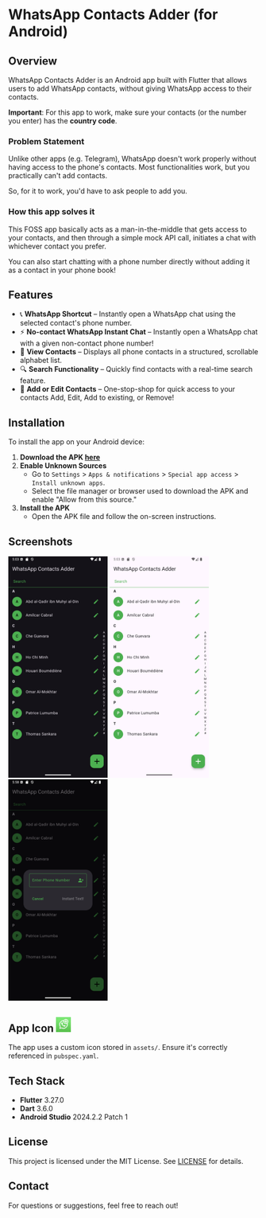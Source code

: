 # WhatsApp Contacts Adder (for Android)

## Overview
WhatsApp Contacts Adder is an Android app built with Flutter that allows users to add WhatsApp contacts, without giving WhatsApp access to their contacts.

**Important**: For this app to work, make sure your contacts (or the number you enter) has the **country code**.

### Problem Statement
Unlike other apps (e.g. Telegram), WhatsApp doesn't work properly without having access to the phone's contacts. Most functionalities work, but you practically can't add contacts.

So, for it to work, you'd have to ask people to add you.

### How this app solves it
This FOSS app basically acts as a man-in-the-middle that gets access to your contacts, and then through a simple mock API call, initiates a chat with whichever contact you prefer.

You can also start chatting with a phone number directly without adding it as a contact in your phone book!

## Features
- 📞 **WhatsApp Shortcut** – Instantly open a WhatsApp chat using the selected contact's phone number.
- ⚡ **No-contact WhatsApp Instant Chat** – Instantly open a WhatsApp chat with a given non-contact phone number!
- 📇 **View Contacts** – Displays all phone contacts in a structured, scrollable alphabet list.
- 🔍 **Search Functionality** – Quickly find contacts with a real-time search feature.
- 📖️ **Add or Edit Contacts** – One-stop-shop for quick access to your contacts Add, Edit, Add to existing, or Remove!

## Installation
To install the app on your Android device:

1. **Download the APK [here](build/app/outputs/apk/release/wa-adder.apk)** 
2. **Enable Unknown Sources**
    - Go to `Settings` > `Apps & notifications` > `Special app access` > `Install unknown apps`.
    - Select the file manager or browser used to download the APK and enable "Allow from this source."
3. **Install the APK**
    - Open the APK file and follow the on-screen instructions.

## Screenshots
<img src="screenshots/Screenshot_1.png" alt="drawing" width="200"/>   <img src="screenshots/Screenshot_2.png" alt="drawing" width="200"/>   <img src="screenshots/Screenshot_3.png" alt="drawing" width="200"/>

## App Icon <img src="assets/icon/app_icon.png" alt="drawing" width="30"/>
The app uses a custom icon stored in `assets/`. Ensure it's correctly referenced in `pubspec.yaml`.

## Tech Stack
- **Flutter** 3.27.0
- **Dart** 3.6.0
- **Android Studio** 2024.2.2 Patch 1

## License
This project is licensed under the MIT License. See [LICENSE](LICENSE) for details.

## Contact
For questions or suggestions, feel free to reach out!

